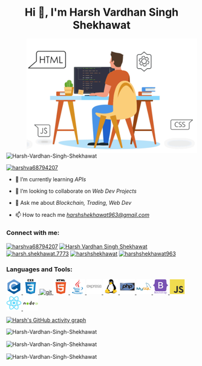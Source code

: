 <h1 align="center">Hi 👋, I'm Harsh Vardhan Singh Shekhawat</h1>
<img align="right" alt="Coding" width="450" src="https://github.com/Harsh-Vardhan-Singh-Shekhawat/Harsh-Vardhan-Singh-Shekhawat/blob/main/coding.gif">

<p align="left"> <img src="https://komarev.com/ghpvc/?username=%20Harsh-Vardhan-Singh-Shekhawat&label=Profile%20views&color=0e75b6&style=flat" alt="Harsh-Vardhan-Singh-Shekhawat" /> </p>

 

<p align="left"> <a href="https://twitter.com/harshva68794207" target="blank"><img src="https://img.shields.io/twitter/follow/harshva68794207?logo=twitter&style=for-the-badge" alt="harshva68794207" /></a> </p>

- 🌱 I’m currently learning *APIs*

- 👯 I’m looking to collaborate on *Web Dev Projects*

- 💬 Ask me about *Blockchain, Trading, Web Dev*

- 📫 How to reach me *harshshekhawat963@gmail.com*

<h3 align="left">Connect with me:</h3>
<p align="left">
<a href="https://twitter.com/harshva68794207" target="blank"><img align="center" src="https://raw.githubusercontent.com/rahuldkjain/github-profile-readme-generator/master/src/images/icons/Social/twitter.svg" alt="harshva68794207" height="30" width="40" /></a>
<a href="https://www.linkedin.com/in/harsh-shekhawat-0463a6201" target="blank"><img align="center" src="https://raw.githubusercontent.com/rahuldkjain/github-profile-readme-generator/master/src/images/icons/Social/linked-in-alt.svg" alt="Harsh Vardhan Singh Shekhawat" height="30" width="40" /></a>
<a href="https://instagram.com/harsh.shekhawat.7773" target="blank"><img align="center" src="https://raw.githubusercontent.com/rahuldkjain/github-profile-readme-generator/master/src/images/icons/Social/instagram.svg" alt="harsh.shekhawat.7773" height="30" width="40" /></a>
<a href="https://www.codechef.com/users/harshshekhawat" target="blank"><img align="center" src="https://cdn.jsdelivr.net/npm/simple-icons@3.1.0/icons/codechef.svg" alt="harshshekhawat" height="30" width="40" /></a>
<a href="https://auth.geeksforgeeks.org/user/harshshekhawat963" target="blank"><img align="center" src="https://raw.githubusercontent.com/rahuldkjain/github-profile-readme-generator/master/src/images/icons/Social/geeks-for-geeks.svg" alt="harshshekhawat963" height="30" width="40" /></a>
</p>

<h3 align="left">Languages and Tools:</h3>
<p align="left">  
 <a href="https://www.cprogramming.com/" target="_blank" rel="noreferrer"> <img src="https://raw.githubusercontent.com/devicons/devicon/master/icons/c/c-original.svg" alt="c" width="40" height="40"/> </a>
<a href="https://www.w3schools.com/css/" target="_blank" rel="noreferrer"> <img src="https://raw.githubusercontent.com/devicons/devicon/master/icons/css3/css3-original-wordmark.svg" alt="css3" width="40" height="40"/> </a>  
 <a href="https://git-scm.com/" target="_blank" rel="noreferrer"> <img src="https://www.vectorlogo.zone/logos/git-scm/git-scm-icon.svg" alt="git" width="40" height="40"/> </a>
 <a href="https://www.w3.org/html/" target="_blank" rel="noreferrer"> <img src="https://raw.githubusercontent.com/devicons/devicon/master/icons/html5/html5-original-wordmark.svg" alt="html5" width="40" height="40"/> </a> 
  <a href="https://www.java.com" target="_blank" rel="noreferrer"> <img src="https://raw.githubusercontent.com/devicons/devicon/master/icons/java/java-original.svg" alt="java" width="40" height="40"/> </a> 
  <a href="https://expressjs.com" target="_blank" rel="noreferrer"> <img src="https://raw.githubusercontent.com/devicons/devicon/master/icons/express/express-original-wordmark.svg" alt="express" width="40" height="40"/> </a>
<a href="https://www.linux.org/" target="_blank" rel="noreferrer"> <img src="https://raw.githubusercontent.com/devicons/devicon/master/icons/linux/linux-original.svg" alt="linux" width="40" height="40"/> </a> 
<a href="https://www.php.net" target="_blank" rel="noreferrer"> <img src="https://raw.githubusercontent.com/devicons/devicon/master/icons/php/php-original.svg" alt="php" width="40" height="40"/> </a>
  <a href="https://www.mysql.com/" target="_blank" rel="noreferrer"> <img src="https://raw.githubusercontent.com/devicons/devicon/master/icons/mysql/mysql-original-wordmark.svg" alt="mysql" width="40" height="40"/> </a> 
  <a href="https://getbootstrap.com" target="_blank" rel="noreferrer"> <img src="https://raw.githubusercontent.com/devicons/devicon/master/icons/bootstrap/bootstrap-plain-wordmark.svg" alt="bootstrap" width="40" height="40"/> </a>
  <a href="https://developer.mozilla.org/en-US/docs/Web/JavaScript" target="_blank" rel="noreferrer"> <img src="https://raw.githubusercontent.com/devicons/devicon/master/icons/javascript/javascript-original.svg" alt="javascript" width="40" height="40"/> </a> 
  <a href="https://reactjs.org/" target="_blank" rel="noreferrer"> <img src="https://raw.githubusercontent.com/devicons/devicon/master/icons/react/react-original.svg" alt="react" width="40" height="40"/> </a> 
  <a href="https://nodejs.org" target="_blank" rel="noreferrer"> <img src="https://raw.githubusercontent.com/devicons/devicon/master/icons/nodejs/nodejs-original-wordmark.svg" alt="nodejs" width="40" height="40"/> </a>
</p>
 

[![Harsh's GitHub activity graph](https://activity-graph.herokuapp.com/graph?username=Harsh-Vardhan-Singh-Shekhawat&&theme=xcode)](https://github.com/Harsh-Vardhan-Singh-Shekhawat)

<p> <img align="left" src="https://github-readme-stats.vercel.app/api/top-langs?username=Harsh-Vardhan-Singh-Shekhawat&show_icons=true&locale=en&layout=compact&theme=tokyonight" alt="Harsh-Vardhan-Singh-Shekhawat" /><br></p>

<p> <img align="center" src="https://github-readme-stats.vercel.app/api?username=Harsh-Vardhan-Singh-Shekhawat&show_icons=true&locale=en&theme=tokyonight" alt="Harsh-Vardhan-Singh-Shekhawat" /><br></p>

<p> <img align="center" src="https://github-readme-streak-stats.herokuapp.com/?user=Harsh-Vardhan-Singh-Shekhawat&&theme=tokyonight" alt="Harsh-Vardhan-Singh-Shekhawat" /></p>
